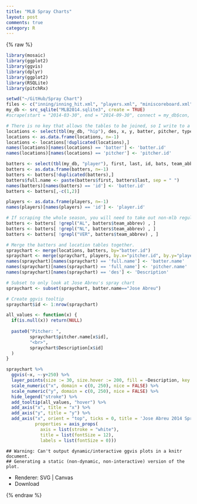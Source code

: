 ```yaml
---
title: "MLB Spray Charts"
layout: post
comments: true
category: R
---
```


{% raw %}



```r
library(mosaic)
library(ggplot2)
library(ggvis)
library(dplyr)
library(ggplot2)
library(RSQLite)
library(pitchRx)
```


```r
setwd("~/GitHub/Spray Chart")
files <- c("inning/inning_hit.xml", "players.xml", "miniscoreboard.xml")
my_db <- src_sqlite("MLB2014.sqlite3", create = TRUE)
#scrape(start = "2014-03-30", end = "2014-09-30", connect = my_db$con, suffix = files)
```


```r
# There is no key that allows the tables to be joined, so I write to a dataframe.
locations <- select(tbl(my_db, "hip"), des, x, y, batter, pitcher, type, team, inning)
locations <- as.data.frame(locations, n=-1)
locations <- locations[!duplicated(locations),]
names(locations)[names(locations) == 'batter'] <- 'batter.id'
names(locations)[names(locations) == 'pitcher'] <- 'pitcher.id'

batters <- select(tbl(my_db, "player"), first, last, id, bats, team_abbrev)
batters <- as.data.frame(batters, n=-1)
batters <- batters[!duplicated(batters),]
batters$full.name <- paste(batters$first, batters$last, sep = " ")
names(batters)[names(batters) == 'id'] <- 'batter.id'
batters <- batters[,-c(1,2)]

players <- as.data.frame(players, n=-1)
names(players)[names(players) == 'id'] <- 'player.id'

# If scraping the whole season, you will need to take out non-mlb regular season games.
batters <- batters[ !grepl("AL", batters$team_abbrev) , ]
batters <- batters[ !grepl("NL", batters$team_abbrev) , ]
batters <- batters[ !grepl("VER", batters$team_abbrev) , ]

# Merge the batters and location tables together.
spraychart <- merge(locations, batters, by="batter.id")
spraychart <- merge(spraychart, players, by.x="pitcher.id", by.y="player.id")
names(spraychart)[names(spraychart) == 'full.name'] <- 'batter.name'
names(spraychart)[names(spraychart) == 'full_name'] <- 'pitcher.name'
names(spraychart)[names(spraychart) == 'des'] <- 'Description'

# Subset to only look at Jose Abreu's spray chart
spraychart <- subset(spraychart, batter.name=="Jose Abreu")
```


```r
# Create ggvis tooltip  
spraychart$id <- 1:nrow(spraychart)

all_values <- function(x) {
  if(is.null(x)) return(NULL)
  
  paste0("Pitcher: ",
         spraychart$pitcher.name[x$id],
         "<br>",
         spraychart$Description[x$id]
  )
}
```



```r
spraychart %>%
  ggvis(~x, ~-y+250) %>%
  layer_points(size := 30, size.hover := 200, fill = ~Description, key:=~id) %>%
  scale_numeric("x", domain = c(0, 250), nice = FALSE) %>%
  scale_numeric("y", domain = c(0, 250), nice = FALSE) %>%
  hide_legend("stroke") %>%
  add_tooltip(all_values, "hover") %>%
  add_axis("x", title = "x") %>%
  add_axis("y", title = "y") %>%
  add_axis("x", orient = "top", ticks = 0, title = 'Jose Abreu 2014 Spray Chart',
           properties = axis_props(
             axis = list(stroke = "white"),
             title = list(fontSize = 12),
             labels = list(fontSize = 0)))
```

```
## Warning: Can't output dynamic/interactive ggvis plots in a knitr document.
## Generating a static (non-dynamic, non-interactive) version of the plot.
```

<!--html_preserve--><div id="plot_id649638610-container" class="ggvis-output-container">
<div id="plot_id649638610" class="ggvis-output"></div>
<div class="plot-gear-icon">
<nav class="ggvis-control">
<a class="ggvis-dropdown-toggle" title="Controls" onclick="return false;"></a>
<ul class="ggvis-dropdown">
<li>
Renderer: 
<a id="plot_id649638610_renderer_svg" class="ggvis-renderer-button" onclick="return false;" data-plot-id="plot_id649638610" data-renderer="svg">SVG</a>
 | 
<a id="plot_id649638610_renderer_canvas" class="ggvis-renderer-button" onclick="return false;" data-plot-id="plot_id649638610" data-renderer="canvas">Canvas</a>
</li>
<li>
<a id="plot_id649638610_download" class="ggvis-download" data-plot-id="plot_id649638610">Download</a>
</li>
</ul>
</nav>
</div>
</div>
<script type="text/javascript">
var plot_id649638610_spec = {
    "data": [
        {
            "name": ".0",
            "format": {
                "type": "csv",
                "parse": {
                    "x": "number",
                    "-y + 250": "number",
                    "id": "number"
                }
            },
            "values": "\"x\",\"-y + 250\",\"Description\",\"id\"\n97.39,79.32,\"Groundout\",1\n71.29,154.62,\"Single\",2\n84.98,139.48,\"Batter Interference\",3\n39.16,185.74,\"Home Run\",4\n147.59,162.65,\"Single\",5\n115.46,89.36,\"Groundout\",6\n99.4,208.84,\"Double\",7\n111.45,90.36,\"Groundout\",8\n103.41,81.33,\"Groundout\",9\n174.7,111.45,\"Pop Out\",10\n141.57,105.42,\"Lineout\",11\n95.38,130.52,\"Single\",12\n104.42,94.38,\"Groundout\",13\n135.54,150.6,\"Single\",14\n77.31,136.55,\"Single\",15\n102.41,81.33,\"Groundout\",16\n110.44,95.38,\"Groundout\",17\n103.41,84.34,\"Groundout\",18\n148.59,218.88,\"Home Run\",19\n33.13,186.75,\"Home Run\",20\n107.43,101.41,\"Field Error\",21\n125.5,66.27,\"Groundout\",22\n186.75,204.82,\"Home Run\",23\n109.44,91.37,\"Groundout\",24\n127.51,142.57,\"Error\",25\n127.51,142.57,\"Single\",26\n141.57,94.38,\"Groundout\",27\n157.63,137.55,\"Single\",28\n167.67,77.31,\"Pop Out\",29\n132.53,162.65,\"Single\",30\n164.66,92.37,\"Pop Out\",31\n129.52,149.6,\"Single\",32\n112.45,98.39,\"Groundout\",33\n104.42,78.31,\"Single\",34\n103.41,83.33,\"Groundout\",35\n153.61,152.61,\"Lineout\",36\n135.54,149.6,\"Flyout\",37\n109.44,71.29,\"Field Error\",38\n64.26,134.54,\"Single\",39\n123.49,149.6,\"Single\",40\n200.8,113.45,\"Flyout\",41\n136.55,152.61,\"Flyout\",42\n100.4,175.7,\"Flyout\",43\n106.43,75.3,\"Groundout\",44\n110.44,173.69,\"Single\",45\n177.71,114.46,\"Single\",46\n187.75,143.57,\"Single\",47\n102.41,188.76,\"Flyout\",48\n112.45,97.39,\"Lineout\",49\n22.09,171.69,\"Home Run\",50\n171.69,148.59,\"Single\",51\n105.42,80.32,\"Groundout\",52\n110.44,90.36,\"Groundout\",53\n180.72,135.54,\"Lineout\",54\n139.56,88.35,\"Groundout\",55\n125.5,163.65,\"Single\",56\n106.43,92.37,\"Groundout\",57\n145.58,204.82,\"Flyout\",58\n105.42,80.32,\"Groundout\",59\n116.47,173.69,\"Single\",60\n99.4,232.93,\"Home Run\",61\n158.63,207.83,\"Single\",62\n139.56,168.67,\"Single\",63\n114.46,176.71,\"Lineout\",64\n182.73,140.56,\"Flyout\",65\n69.28,149.6,\"Single\",66\n143.57,97.39,\"Lineout\",67\n212.85,152.61,\"Flyout\",68\n126.51,177.71,\"Lineout\",69\n110.44,146.59,\"Single\",70\n172.69,138.55,\"Lineout\",71\n99.4,82.33,\"Lineout\",72\n160.64,208.84,\"Flyout\",73\n110.44,90.36,\"Groundout\",74\n165.66,159.64,\"Lineout\",75\n89.36,177.71,\"Single\",76\n133.53,164.66,\"Single\",77\n67.27,143.57,\"Flyout\",78\n127.51,101.41,\"Single\",79\n72.29,221.89,\"Home Run\",80\n147.59,162.65,\"Flyout\",81\n80.32,141.57,\"Flyout\",82\n164.66,154.62,\"Single\",83\n128.51,213.86,\"Double\",84\n139.56,228.92,\"Home Run\",85\n177.71,130.52,\"Single\",86\n25.1,158.63,\"Home Run\",87\n184.74,138.55,\"Flyout\",88\n141.57,81.33,\"Groundout\",89\n213.86,144.58,\"Double\",90\n169.68,133.53,\"Single\",91\n105.42,86.35,\"Groundout\",92\n110.44,93.37,\"Groundout\",93\n99.4,81.33,\"Groundout\",94\n93.37,138.55,\"Single\",95\n105.42,82.33,\"Groundout\",96\n44.18,153.61,\"Double\",97\n109.44,92.37,\"Groundout\",98\n113.45,99.4,\"Groundout\",99\n133.53,85.34,\"Pop Out\",100\n32.13,147.59,\"Double\",101\n125.5,154.62,\"Flyout\",102\n86.35,131.53,\"Single\",103\n109.44,201.81,\"Flyout\",104\n75.3,215.86,\"Home Run\",105\n211.85,159.64,\"Double\",106\n125.5,155.62,\"Single\",107\n199.8,200.8,\"Home Run\",108\n110.44,97.39,\"Groundout\",109\n189.76,157.63,\"Lineout\",110\n102.41,78.31,\"Groundout\",111\n156.63,136.55,\"Single\",112\n107.43,82.33,\"Groundout\",113\n110.44,89.36,\"Groundout\",114\n188.76,137.55,\"Double\",115\n121.49,150.6,\"Single\",116\n112.45,173.69,\"Single\",117\n111.45,92.37,\"Groundout\",118\n100.4,82.33,\"Groundout\",119\n124.5,153.61,\"Single\",120\n54.22,201.81,\"Home Run\",121\n172.69,231.93,\"Home Run\",122\n172.69,154.62,\"Single\",123\n103.41,78.31,\"Groundout\",124\n99.4,99.4,\"Groundout\",125\n172.69,200.8,\"Double\",126\n117.47,172.69,\"Single\",127\n134.54,64.26,\"Pop Out\",128\n39.16,139.56,\"Double\",129\n107.43,93.37,\"Groundout\",130\n119.48,212.85,\"Flyout\",131\n100.4,82.33,\"Groundout\",132\n80.32,133.53,\"Single\",133\n99.4,81.33,\"Groundout\",134\n63.25,140.56,\"Single\",135\n177.71,129.52,\"Single\",136\n140.56,92.37,\"Single\",137\n25.1,160.64,\"Home Run\",138\n111.45,94.38,\"Groundout\",139\n156.63,144.58,\"Double\",140\n110.44,77.31,\"Groundout\",141\n102.41,90.36,\"Groundout\",142\n106.43,93.37,\"Groundout\",143\n125.5,185.74,\"Lineout\",144\n105.42,94.38,\"Single\",145\n160.64,129.52,\"Single\",146\n57.23,163.65,\"Double\",147\n189.76,157.63,\"Flyout\",148\n129.52,111.45,\"Groundout\",149\n108.43,94.38,\"Groundout\",150\n43.17,139.56,\"Double\",151\n69.28,151.61,\"Flyout\",152\n164.66,129.52,\"Single\",153\n99.4,82.33,\"Groundout\",154\n104.42,84.34,\"Groundout\",155\n95.38,120.48,\"Pop Out\",156\n183.73,143.57,\"Single\",157\n138.55,97.39,\"Groundout\",158\n197.79,129.52,\"Double\",159\n127.51,146.59,\"Single\",160\n184.74,128.51,\"Single\",161\n143.57,97.39,\"Groundout\",162\n103.41,79.32,\"Groundout\",163\n126.51,68.27,\"Groundout\",164\n72.29,145.58,\"Flyout\",165\n161.65,205.82,\"Flyout\",166\n120.48,159.64,\"Flyout\",167\n115.46,92.37,\"Groundout\",168\n148.59,72.29,\"Groundout\",169\n98.39,83.33,\"Field Error\",170\n104.42,97.39,\"Groundout\",171\n176.71,126.51,\"Single\",172\n115.46,93.37,\"Groundout\",173\n118.47,45.18,\"Pop Out\",174\n138.55,95.38,\"Groundout\",175\n72.29,176.71,\"Flyout\",176\n45.18,213.86,\"Home Run\",177\n111.45,96.39,\"Groundout\",178\n164.66,141.57,\"Flyout\",179\n100.4,76.31,\"Groundout\",180\n102.41,86.35,\"Groundout\",181\n164.66,209.84,\"Double\",182\n32.13,148.59,\"Double\",183\n99.4,83.33,\"Groundout\",184\n125.5,157.63,\"Single\",185\n145.58,188.76,\"Flyout\",186\n135.54,90.36,\"Groundout\",187\n150.6,176.71,\"Flyout\",188\n146.59,84.34,\"Groundout\",189\n86.35,134.54,\"Flyout\",190\n184.74,144.58,\"Single\",191\n160.64,154.62,\"Single\",192\n101.41,78.31,\"Groundout\",193\n106.43,77.31,\"Groundout\",194\n103.41,79.32,\"Groundout\",195\n149.6,78.31,\"Groundout\",196\n113.45,95.38,\"Groundout\",197\n41.16,133.53,\"Double\",198\n122.49,172.69,\"Single\",199\n107.43,76.31,\"Groundout\",200\n198.8,146.59,\"Flyout\",201\n151.61,80.32,\"Groundout\",202\n103.41,78.31,\"Lineout\",203\n211.85,141.57,\"Double\",204\n154.62,208.84,\"Double\",205\n135.54,214.86,\"Triple\",206\n119.48,148.59,\"Single\",207\n110.44,93.37,\"Groundout\",208\n117.47,84.34,\"Pop Out\",209\n110.44,93.37,\"Groundout\",210\n137.55,87.35,\"Groundout\",211\n24.1,145.58,\"Double\",212\n139.56,99.4,\"Pop Out\",213\n167.67,104.42,\"Pop Out\",214\n24.1,191.77,\"Home Run\",215\n195.78,150.6,\"Lineout\",216\n121.49,178.71,\"Flyout\",217\n166.67,194.78,\"Double\",218\n140.56,86.35,\"Groundout\",219\n49.2,150.6,\"Single\",220\n124.5,148.59,\"Single\",221\n81.33,143.57,\"Single\",222\n130.52,157.63,\"Flyout\",223\n109.44,93.37,\"Groundout\",224\n102.41,165.66,\"Flyout\",225\n79.32,145.58,\"Single\",226\n111.45,91.37,\"Groundout\",227\n187.75,144.58,\"Lineout\",228\n100.4,204.82,\"Lineout\",229\n99.4,78.31,\"Groundout\",230\n142.57,88.35,\"Pop Out\",231\n74.3,183.73,\"Double\",232\n69.28,144.58,\"Single\",233\n35.14,151.61,\"Double\",234\n121.49,59.24,\"Groundout\",235\n125.5,72.29,\"Groundout\",236\n113.45,89.36,\"Groundout\",237\n113.45,158.63,\"Single\",238\n180.72,157.63,\"Flyout\",239\n111.45,175.7,\"Single\",240\n121.49,70.28,\"Groundout\",241\n114.46,70.28,\"Groundout\",242\n62.25,208.84,\"Home Run\",243\n105.42,82.33,\"Groundout\",244\n138.55,100.4,\"Groundout\",245\n79.32,127.51,\"Field Error\",246\n111.45,92.37,\"Groundout\",247\n32.13,187.75,\"Home Run\",248\n101.41,89.36,\"Field Error\",249\n125.5,158.63,\"Single\",250\n73.29,144.58,\"Single\",251\n109.44,72.29,\"Groundout\",252\n106.43,77.31,\"Groundout\",253\n159.64,101.41,\"Pop Out\",254\n110.44,75.3,\"Field Error\",255\n108.43,101.41,\"Single\",256\n70.28,144.58,\"Single\",257\n105.42,93.37,\"Field Error\",258\n111.45,176.71,\"Double\",259\n113.45,86.35,\"Groundout\",260\n119.48,98.39,\"Groundout\",261\n69.28,216.87,\"Home Run\",262\n146.59,196.79,\"Lineout\",263\n129.52,103.41,\"Groundout\",264\n161.65,144.58,\"Lineout\",265\n135.54,90.36,\"Groundout\",266\n125.5,152.61,\"Lineout\",267\n105.42,96.39,\"Groundout\",268\n122.49,142.57,\"Single\",269\n107.43,90.36,\"Groundout\",270\n121.49,148.59,\"Lineout\",271\n109.44,99.4,\"Groundout\",272\n125.5,170.68,\"Single\",273\n115.46,226.91,\"Home Run\",274\n150.6,79.32,\"Pop Out\",275\n150.6,96.39,\"Groundout\",276\n108.43,87.35,\"Groundout\",277\n220.88,170.68,\"Home Run\",278\n136.55,90.36,\"Groundout\",279\n146.59,84.34,\"Lineout\",280\n117.47,78.31,\"Groundout\",281\n172.69,203.82,\"Double\",282\n198.8,138.55,\"Lineout\",283\n104.42,93.37,\"Groundout\",284\n124.5,247.99,\"Home Run\",285\n159.64,139.56,\"Single\",286\n119.48,207.83,\"Lineout\",287\n133.53,63.25,\"Groundout\",288\n122.49,148.59,\"Single\",289\n25.1,153.61,\"Home Run\",290\n66.27,131.53,\"Single\",291\n114.46,98.39,\"Groundout\",292\n127.51,70.28,\"Single\",293\n177.71,189.76,\"Double\",294\n168.67,139.56,\"Flyout\",295\n143.57,154.62,\"Single\",296\n100.4,182.73,\"Flyout\",297\n81.33,131.53,\"Single\",298\n21.08,184.74,\"Home Run\",299\n101.41,227.91,\"Home Run\",300\n109.44,75.3,\"Groundout\",301\n18.07,166.67,\"Home Run\",302\n110.44,91.37,\"Groundout\",303\n103.41,81.33,\"Groundout\",304\n83.33,130.52,\"Single\",305\n156.63,223.9,\"Home Run\",306\n104.42,79.32,\"Groundout\",307\n100.4,84.34,\"Groundout\",308\n127.51,150.6,\"Single\",309\n91.37,140.56,\"Lineout\",310\n132.53,161.65,\"Single\",311\n171.69,155.62,\"Flyout\",312\n86.35,213.86,\"Home Run\",313\n153.61,80.32,\"Groundout\",314\n48.19,151.61,\"Single\",315\n79.32,100.4,\"Field Error\",316\n172.69,156.63,\"Flyout\",317\n112.45,92.37,\"Groundout\",318\n113.45,165.66,\"Lineout\",319\n139.56,188.76,\"Flyout\",320\n36.14,140.56,\"Double\",321\n138.55,92.37,\"Groundout\",322\n110.44,94.38,\"Groundout\",323\n160.64,132.53,\"Single\",324\n131.53,83.33,\"Groundout\",325\n76.31,178.71,\"Double\",326\n103.41,83.33,\"Field Error\",327\n108.43,92.37,\"Groundout\",328\n124.5,224.9,\"Home Run\",329\n112.45,100.4,\"Groundout\",330\n109.44,96.39,\"Groundout\",331\n112.45,88.35,\"Groundout\",332\n109.44,96.39,\"Groundout\",333\n117.47,96.39,\"Groundout\",334\n172.69,133.53,\"Flyout\",335\n133.53,71.29,\"Pop Out\",336\n151.61,149.6,\"Single\",337\n172.69,104.42,\"Flyout\",338\n139.56,106.43,\"Groundout\",339\n78.31,155.62,\"Flyout\",340\n118.47,70.28,\"Groundout\",341\n210.84,149.6,\"Double\",342\n182.73,157.63,\"Flyout\",343\n56.22,178.71,\"Double\",344\n169.68,139.56,\"Single\",345\n168.67,152.61,\"Triple\",346\n73.29,193.78,\"Flyout\",347\n112.45,65.26,\"Single\",348\n192.77,173.69,\"Lineout\",349\n109.44,91.37,\"Groundout\",350\n146.59,200.8,\"Flyout\",351\n100.4,93.37,\"Groundout\",352\n150.6,90.36,\"Lineout\",353\n182.73,184.74,\"Flyout\",354\n156.63,153.61,\"Single\",355\n170.68,150.6,\"Single\",356\n115.46,70.28,\"Single\",357\n85.34,118.47,\"Pop Out\",358\n109.44,151.61,\"Flyout\",359\n55.22,145.58,\"Single\",360\n98.39,178.71,\"Lineout\",361\n207.83,226.91,\"Home Run\",362\n103.41,79.32,\"Field Error\",363\n108.43,208.84,\"Flyout\",364\n134.54,100.4,\"Groundout\",365\n69.28,146.59,\"Single\",366\n183.73,131.53,\"Single\",367\n177.71,131.53,\"Single\",368\n149.6,83.33,\"Groundout\",369\n143.57,90.36,\"Groundout\",370\n178.71,140.56,\"Single\",371\n59.24,163.65,\"Flyout\",372\n181.73,135.54,\"Flyout\",373\n72.29,138.55,\"Single\",374\n110.44,88.35,\"Groundout\",375\n141.57,90.36,\"Groundout\",376\n112.45,97.39,\"Groundout\",377\n136.55,106.43,\"Pop Out\",378\n147.59,81.33,\"Groundout\",379\n112.45,74.3,\"Single\",380\n219.88,142.57,\"Double\",381\n175.7,111.45,\"Double\",382\n125.5,150.6,\"Single\",383\n104.42,93.37,\"Groundout\",384\n125.5,66.27,\"Groundout\",385\n209.84,144.58,\"Double\",386\n159.64,138.55,\"Lineout\",387\n221.89,164.66,\"Home Run\",388\n106.43,74.3,\"Groundout\",389\n54.22,203.82,\"Home Run\",390\n143.57,100.4,\"Groundout\",391\n85.34,126.51,\"Single\",392\n119.48,145.58,\"Single\",393\n98.39,197.79,\"Double\",394\n179.72,142.57,\"Single\",395\n132.53,143.57,\"Flyout\",396\n106.43,98.39,\"Groundout\",397\n128.51,174.7,\"Flyout\",398\n103.41,76.31,\"Groundout\",399\n107.43,91.37,\"Groundout\",400\n168.67,141.57,\"Flyout\",401\n111.45,69.28,\"Groundout\",402\n83.33,175.7,\"Flyout\",403\n89.36,127.51,\"Single\",404\n168.67,150.6,\"Flyout\",405\n177.71,118.47,\"Lineout\",406\n179.72,193.78,\"Double\",407\n108.43,218.88,\"Double\",408\n111.45,226.91,\"Home Run\",409\n87.35,148.59,\"Single\",410\n115.46,161.65,\"Single\",411\n113.45,69.28,\"Groundout\",412\n61.24,196.79,\"Home Run\",413\n102.41,82.33,\"Groundout\",414\n207.83,144.58,\"Flyout\",415\n126.51,160.64,\"Single\",416\n168.67,150.6,\"Single\",417\n151.61,82.33,\"Pop Out\",418\n138.55,35.14,\"Pop Out\",419\n160.64,98.39,\"Pop Out\",420\n96.39,80.32,\"Groundout\",421\n170.68,102.41,\"Single\",422\n154.62,78.31,\"Pop Out\",423\n91.37,224.9,\"Home Run\",424"
        },
        {
            "name": "scale/fill",
            "format": {
                "type": "csv",
                "parse": {

                }
            },
            "values": "\"domain\"\n\"Groundout\"\n\"Single\"\n\"Batter Interference\"\n\"Home Run\"\n\"Double\"\n\"Pop Out\"\n\"Lineout\"\n\"Field Error\"\n\"Error\"\n\"Flyout\"\n\"Triple\""
        },
        {
            "name": "scale/x",
            "format": {
                "type": "csv",
                "parse": {
                    "domain": "number"
                }
            },
            "values": "\"domain\"\n-12.5\n262.5"
        },
        {
            "name": "scale/y",
            "format": {
                "type": "csv",
                "parse": {
                    "domain": "number"
                }
            },
            "values": "\"domain\"\n-12.5\n262.5"
        }
    ],
    "scales": [
        {
            "name": "fill",
            "type": "ordinal",
            "domain": {
                "data": "scale/fill",
                "field": "data.domain"
            },
            "points": true,
            "sort": false,
            "range": "category10"
        },
        {
            "name": "x",
            "domain": {
                "data": "scale/x",
                "field": "data.domain"
            },
            "nice": false,
            "zero": false,
            "clamp": false,
            "range": "width"
        },
        {
            "name": "y",
            "domain": {
                "data": "scale/y",
                "field": "data.domain"
            },
            "nice": false,
            "zero": false,
            "clamp": false,
            "range": "height"
        }
    ],
    "marks": [
        {
            "type": "symbol",
            "properties": {
                "update": {
                    "x": {
                        "scale": "x",
                        "field": "data.x"
                    },
                    "y": {
                        "scale": "y",
                        "field": "data.-y + 250"
                    },
                    "fill": {
                        "scale": "fill",
                        "field": "data.Description"
                    },
                    "size": {
                        "value": 30
                    }
                },
                "hover": {
                    "size": {
                        "value": 200
                    }
                },
                "ggvis": {
                    "data": {
                        "value": ".0"
                    }
                }
            },
            "from": {
                "data": ".0"
            },
            "key": "data.id"
        }
    ],
    "width": 504,
    "height": 504,
    "legends": [
        {
            "orient": "right",
            "fill": "fill",
            "title": "Description"
        }
    ],
    "axes": [
        {
            "type": "x",
            "scale": "x",
            "orient": "bottom",
            "title": "x",
            "layer": "back",
            "grid": true
        },
        {
            "type": "y",
            "scale": "y",
            "orient": "left",
            "title": "y",
            "layer": "back",
            "grid": true
        },
        {
            "type": "x",
            "scale": "x",
            "orient": "top",
            "title": "Jose Abreu 2014 Spray Chart",
            "ticks": 0,
            "layer": "back",
            "grid": true,
            "properties": {
                "labels": {
                    "fontSize": {
                        "value": 0
                    }
                },
                "title": {
                    "fontSize": {
                        "value": 12
                    }
                },
                "axis": {
                    "stroke": {
                        "value": "white"
                    }
                }
            }
        }
    ],
    "padding": null,
    "ggvis_opts": {
        "keep_aspect": false,
        "resizable": true,
        "padding": {

        },
        "duration": 250,
        "renderer": "svg",
        "hover_duration": 0,
        "width": 504,
        "height": 504
    },
    "handlers": null
}
;
ggvis.getPlot("plot_id649638610").parseSpec(plot_id649638610_spec);
</script><!--/html_preserve-->

{% endraw %}
